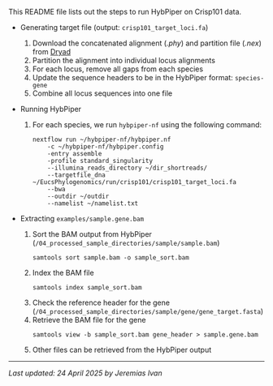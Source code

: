 This README file lists out the steps to run HybPiper on Crisp101 data.

- Generating target file (output: `crisp101_target_loci.fa`)
    1. Download the concatenated alignment (<i>.phy</i>) and partition file (<i>.nex</i>) from <a href="https://datadryad.org/dataset/doi:10.5061/dryad.gb5mkkwww">Dryad</a>
    2. Partition the alignment into individual locus alignments
    3. For each locus, remove all gaps from each species
    4. Update the sequence headers to be in the HybPiper format: `species-gene`
    5. Combine all locus sequences into one file

- Running HybPiper
    1. For each species, we run `hybpiper-nf` using the following command:
        ```
        nextflow run ~/hybpiper-nf/hybpiper.nf
            -c ~/hybpiper-nf/hybpiper.config
            -entry assemble
            -profile standard_singularity
            --illumina_reads_directory ~/dir_shortreads/
            --targetfile_dna ~/EucsPhylogenomics/run/crisp101/crisp101_target_loci.fa
            --bwa
            --outdir ~/outdir
            --namelist ~/namelist.txt
        ```

- Extracting `examples/sample.gene.bam`
    1. Sort the BAM output from HybPiper (`/04_processed_sample_directories/sample/sample.bam`)
        ```
        samtools sort sample.bam -o sample_sort.bam
        ```
    2. Index the BAM file
        ```
        samtools index sample_sort.bam
        ```
    3. Check the reference header for the gene (`/04_processed_sample_directories/sample/gene/gene_target.fasta`)
    4. Retrieve the BAM file for the gene
        ```
        samtools view -b sample_sort.bam gene_header > sample.gene.bam
        ```
    5. Other files can be retrieved from the HybPiper output

---
<i>Last updated: 24 April 2025 by Jeremias Ivan</i>